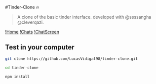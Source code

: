 #Tinder-Clone 🔥

>A clone of the basic tinder interface.
>developed with @ssssangha @cleverqazi.

[!Home](./assets/Home.png "Home Page")
[!Chats](https://github.com/LucasVidigal98/tinder-clone/blob/master/assets/Chats.png "List of matches")
[!ChatScreen](https://github.com/LucasVidigal98/tinder-clone/blob/master/assets/ChatScreen.png "Chat Page")

## Test in your computer

```sh
git clone https://github.com/LucasVidigal98/tinder-clone.git
```

```sh
cd tinder-clone
```

```sh
npm install
```

